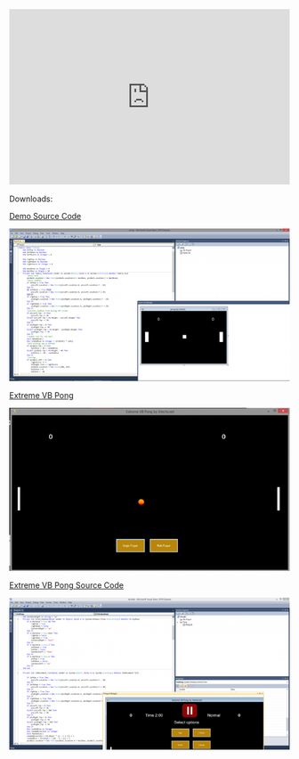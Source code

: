 <iframe width="100%" height="315" src="https://www.youtube.com/embed/5OZfKYzYHPM" frameborder="0" allow="autoplay; encrypted-media" allowfullscreen></iframe>

Downloads:

[Demo Source Code](http://jrtechs.net/download/180/)

![](media/ad84021445feb7021f2320f6be599ef5.png)

[Extreme VB Pong](http://jrtechs.net/download/70/)

![](media/fc0a0ddf2a914b171bb3a5013e9e7b6c.png)

[Extreme VB Pong Source Code](http://jrtechs.net/download/182/)

![](media/13f1d6d93532bfb23a03a9a4fec5f41b.png)
